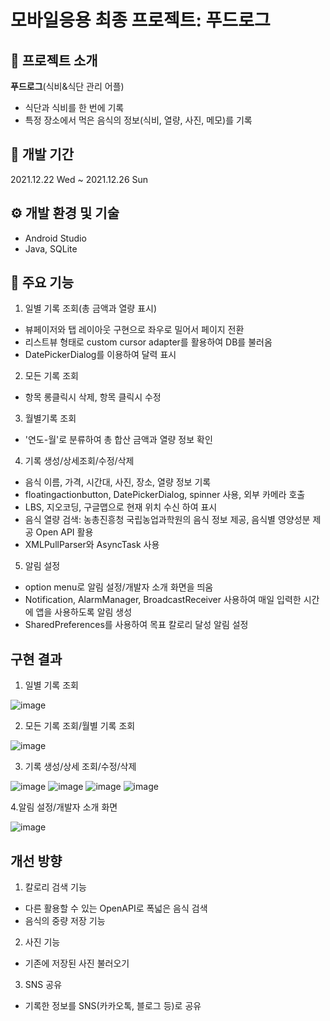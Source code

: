 # 모바일응용 최종 프로젝트: 푸드로그


## 📂 프로젝트 소개

**푸드로그**(식비&식단 관리 어플)

- 식단과 식비를 한 번에 기록
- 특정 장소에서 먹은 음식의 정보(식비, 열량, 사진, 메모)를 기록

## 📆 개발 기간
2021.12.22 Wed ~ 2021.12.26 Sun


## ⚙️ 개발 환경 및 기술
- Android Studio
- Java, SQLite


## 📌 주요 기능
1. 일별 기록 조회(총 금액과 열량 표시)
  - 뷰페이저와 탭 레이아웃 구현으로 좌우로 밀어서 페이지 전환
  - 리스트뷰 형태로 custom cursor adapter를 활용하여 DB를 불러옴
  - DatePickerDialog를 이용하여 달력 표시
  
2. 모든 기록 조회
  - 항목 롱클릭시 삭제, 항목 클릭시 수정
  
3. 월별기록 조회
  - '연도-월'로 분류하여 총 합산 금액과 열량 정보 확인
4. 기록 생성/상세조회/수정/삭제
  - 음식 이름, 가격, 시간대, 사진, 장소, 열량 정보 기록
  - floatingactionbutton, DatePickerDialog, spinner 사용, 외부 카메라 호출
  - LBS, 지오코딩, 구글맵으로 현재 위치 수신 하여 표시
  - 음식 열량 검색: 농총진흥청 국립농업과학원의 음식 정보 제공, 음식별 영양성분 제공 Open API 활용
  - XMLPullParser와 AsyncTask 사용
5. 알림 설정
  - option menu로 알림 설정/개발자 소개 화면을 띄움
  - Notification, AlarmManager, BroadcastReceiver 사용하여 매일 입력한 시간에 앱을 사용하도록 알림 생성
  - SharedPreferences를 사용하여 목표 칼로리 달성 알림 설정


## 구현 결과
1. 일별 기록 조회

![image](https://user-images.githubusercontent.com/70093771/215394769-f828cb25-4810-442d-bb00-832ce93bf648.png)

2. 모든 기록 조회/월별 기록 조회

![image](https://user-images.githubusercontent.com/70093771/215394794-2023d328-4d68-4f17-acaa-b25802580bc4.png)

3. 기록 생성/상세 조회/수정/삭제

![image](https://user-images.githubusercontent.com/70093771/215394833-d4c0c290-85bd-4245-9404-5b60097ccfa2.png)
![image](https://user-images.githubusercontent.com/70093771/215394867-37b0bb32-4483-46f2-9bf3-ea1124b80bd1.png)
![image](https://user-images.githubusercontent.com/70093771/215395031-de3b9eaf-5e95-4daa-a791-2eca975f4fad.png)
![image](https://user-images.githubusercontent.com/70093771/215395096-2a46497f-9153-40ac-b6ff-ba0a8cab3c48.png)

4.알림 설정/개발자 소개 화면

![image](https://user-images.githubusercontent.com/70093771/215395188-74d87eb7-eb8e-4acf-be56-53be02f97184.png)



## 개선 방향
1. 칼로리 검색 기능
  - 다른 활용할 수 있는 OpenAPI로 폭넓은 음식 검색
  - 음식의 중량 저장 기능
2. 사진 기능
  - 기존에 저장된 사진 불러오기
3. SNS 공유
  - 기록한 정보를 SNS(카카오톡, 블로그 등)로 공유

